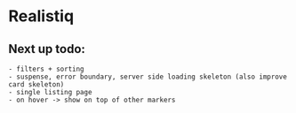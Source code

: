 # Realistiq

## Next up todo:
    - filters + sorting
    - suspense, error boundary, server side loading skeleton (also improve card skeleton)
    - single listing page
    - on hover -> show on top of other markers